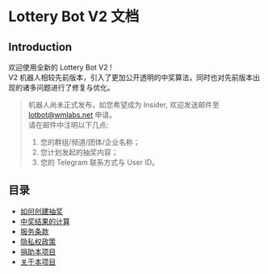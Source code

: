 # Lottery Bot V2 文档

## Introduction

欢迎使用全新的 Lottery Bot V2 !<br>
V2 机器人相较先前版本，引入了更加公开透明的中奖算法，同时也对先前版本出现的诸多问题进行了修复与优化。

> 机器人尚未正式发布，如您希望成为 Insider, 欢迎发送邮件至 lotbot@wmlabs.net 申请。<br>
> 请在邮件中注明以下几点:
> 1. 您的群组/频道/团体/企业名称；
> 2. 您计划发起的抽奖内容；
> 3. 您的 Telegram 联系方式与 User ID。

## 目录

* [如何创建抽奖](create.md)
* [中奖结果的计算](lottery.md)
* [服务条款](tos.md)
* [隐私权政策](privacy.md)
* [捐助本项目](donate.md)
* [关于本项目](about.md)

